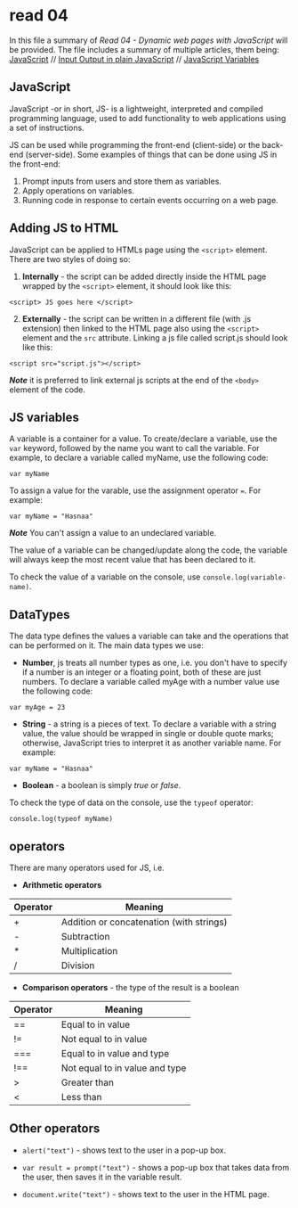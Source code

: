 # read 04 
In this file a summary of *Read 04 - Dynamic web pages with JavaScript* will be provided. The file includes a summary of multiple articles, them being: 
[JavaScript](https://developer.mozilla.org/en-US/docs/Web/JavaScript) // [Input Output in plain JavaScript](https://code-maven.com/input-output-in-plain-javascript) // [JavaScript Variables](https://www.w3schools.com/js/js_variables.asp)

## JavaScript
JavaScript -or in short, JS- is a lightweight, interpreted and compiled programming language, used to add functionality to web applications using a set of instructions. 

JS can be used while programming the front-end (client-side) or the back-end (server-side). Some examples of things that can be done using JS in the front-end:

1. Prompt inputs from users and store them as variables. 
2. Apply operations on variables. 
3. Running code in response to certain events occurring on a web page.

## Adding JS to HTML 
JavaScript can be applied to HTMLs page using the `<script>` element. There are two styles of doing so: 

1. **Internally** - the script can be added directly inside the HTML page wrapped by the `<script>` element, it should look like this: 
```
<script> JS goes here </script>
```

2. **Externally** - the script can be written in a different file (with .js extension) then linked to the HTML page also using the `<script>` element and the `src` attribute. Linking a js file called script.js should look like this: 
```
<script src="script.js"></script>
```
_**Note**_ it is preferred to link external js scripts at the end of the `<body>` element of the code. 

## JS variables 
A variable is a container for a value. 
To create/declare a variable, use the `var` keyword, followed by the name you want to call the variable. For example, to declare a variable called myName, use the following code: 
```
var myName 
```

To assign a value for the varable, use the assignment operator `=`. For example: 
```
var myName = "Hasnaa" 
```
_**Note**_ You can't assign a value to an undeclared variable. 

The value of a variable can be changed/update along the code, the variable will always keep the most recent value that has been declared to it. 

To check the value of a variable on the console, use `console.log(variable-name)`. 

## DataTypes
The data type defines the values a variable can take and the operations that can be performed on it. The main data types we use: 
- **Number**, js treats all number types as one, i.e. you don't have to specify if a number is an integer or a floating point, both of these are just numbers. 
To declare a variable called myAge with a number value use the following code: 
```
var myAge = 23
```

- **String** - a string is a pieces of text. To declare a variable with a string value, the value should be wrapped in single or double quote marks; otherwise, JavaScript tries to interpret it as another variable name. For example: 
```
var myName = "Hasnaa" 
```

- **Boolean** - a boolean is simply *true* or *false*. 

To check the type of data on the console, use the `typeof` operator: 
```
console.log(typeof myName) 
```

## operators 
There are many operators used for JS, i.e. 
- **Arithmetic operators**

| Operator      | Meaning |
| ----------- | ----------- |
| + | Addition or concatenation (with strings)|
| - | Subtraction |
| * | Multiplication |
| / | Division |

- **Comparison operators** - the type of the result is a boolean 

| Operator      | Meaning |
| ----------- | ----------- |
| == | Equal to in value |
| != | Not equal to in value |
| === | Equal to in value and type |
| !== | Not equal to in value and type |
| > | Greater than |
| < | Less than |


## Other operators
* `alert("text")` - shows text to the user in a pop-up box.

* `var result = prompt("text")` - shows a pop-up box that takes data from the user, then saves it in the variable result. 
* `document.write("text")` - shows text to the user in the HTML page. 
